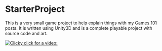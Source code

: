 # StarterProject

This is a very small game project to help explain things with my [Games 101]() posts. It is written using Unity3D and is a complete playable project with source code and art.

[![Clicky click for a video:](https://img.youtube.com/vi/xJaGxDPEPsg/0.jpg)](https://www.youtube.com/watch?v=xJaGxDPEPsg)
